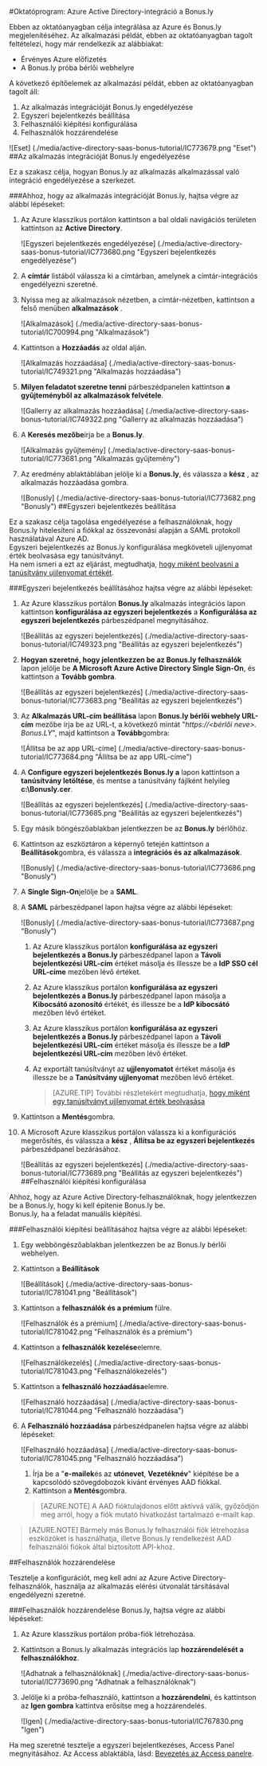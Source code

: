 <properties 
    pageTitle="Oktatóprogram: Azure Active Directory-integráció a Bonus.ly |} Microsoft Azure" 
    description="Megtudhatja, hogyan használhatja a Bonus.ly az Azure Active Directory ahhoz, hogy az egyszeri bejelentkezés, automatikus kiépítési és az egyéb!" 
    services="active-directory" 
    authors="jeevansd"  
    documentationCenter="na" 
    manager="femila"/>
<tags 
    ms.service="active-directory" 
    ms.devlang="na" 
    ms.topic="article" 
    ms.tgt_pltfrm="na" 
    ms.workload="identity" 
    ms.date="09/29/2016" 
    ms.author="jeedes" />

#<a name="tutorial-azure-active-directory-integration-with-bonusly"></a>Oktatóprogram: Azure Active Directory-integráció a Bonus.ly

Ebben az oktatóanyagban célja integrálása az Azure és Bonus.ly megjelenítéséhez. Az alkalmazási példát, ebben az oktatóanyagban tagolt feltételezi, hogy már rendelkezik az alábbiakat:

-   Érvényes Azure előfizetés
-   A Bonus.ly próba bérlői webhelyre

A következő építőelemek az alkalmazási példát, ebben az oktatóanyagban tagolt áll:

1.  Az alkalmazás integrációját Bonus.ly engedélyezése
2.  Egyszeri bejelentkezés beállítása
3.  Felhasználói kiépítési konfigurálása
4.  Felhasználók hozzárendelése

![Eset] (./media/active-directory-saas-bonus-tutorial/IC773679.png "Eset")
##<a name="enabling-the-application-integration-for-bonusly"></a>Az alkalmazás integrációját Bonus.ly engedélyezése

Ez a szakasz célja, hogyan Bonus.ly az alkalmazás alkalmazással való integráció engedélyezése a szerkezet.

###<a name="to-enable-the-application-integration-for-bonusly-perform-the-following-steps"></a>Ahhoz, hogy az alkalmazás integrációját Bonus.ly, hajtsa végre az alábbi lépéseket:

1.  Az Azure klasszikus portálon kattintson a bal oldali navigációs területen kattintson az **Active Directory**.

    ![Egyszeri bejelentkezés engedélyezése] (./media/active-directory-saas-bonus-tutorial/IC773680.png "Egyszeri bejelentkezés engedélyezése")

2.  A **címtár** listából válassza ki a címtárban, amelynek a címtár-integrációs engedélyezni szeretné.

3.  Nyissa meg az alkalmazások nézetben, a címtár-nézetben, kattintson a felső menüben **alkalmazások** .

    ![Alkalmazások] (./media/active-directory-saas-bonus-tutorial/IC700994.png "Alkalmazások")

4.  Kattintson a **Hozzáadás** az oldal alján.

    ![Alkalmazás hozzáadása] (./media/active-directory-saas-bonus-tutorial/IC749321.png "Alkalmazás hozzáadása")

5.  **Milyen feladatot szeretne tenni** párbeszédpanelen kattintson **a gyűjteményből az alkalmazások felvétele**.

    ![Gallerry az alkalmazás hozzáadása] (./media/active-directory-saas-bonus-tutorial/IC749322.png "Gallerry az alkalmazás hozzáadása")

6.  A **Keresés mezőbe**írja be a **Bonus.ly**.

    ![Alkalmazás gyűjtemény] (./media/active-directory-saas-bonus-tutorial/IC773681.png "Alkalmazás gyűjtemény")

7.  Az eredmény ablaktáblában jelölje ki a **Bonus.ly**, és válassza a **kész** , az alkalmazás hozzáadása gombra.

    ![Bonusly] (./media/active-directory-saas-bonus-tutorial/IC773682.png "Bonusly")
##<a name="configuring-single-sign-on"></a>Egyszeri bejelentkezés beállítása

Ez a szakasz célja tagolása engedélyezése a felhasználóknak, hogy Bonus.ly hitelesíteni a fiókkal az összevonási alapján a SAML protokoll használatával Azure AD.  
Egyszeri bejelentkezés az Bonus.ly konfigurálása megköveteli ujjlenyomat érték beolvasása egy tanúsítványt.  
Ha nem ismeri a ezt az eljárást, megtudhatja, [hogy miként beolvasni a tanúsítvány ujjlenyomat értékét](http://youtu.be/YKQF266SAxI).

###<a name="to-configure-single-sign-on-perform-the-following-steps"></a>Egyszeri bejelentkezés beállításához hajtsa végre az alábbi lépéseket:

1.  Az Azure klasszikus portálon **Bonus.ly** alkalmazás integrációs lapon kattintson **konfigurálása az egyszeri bejelentkezés** a **Konfigurálása az egyszeri bejelentkezés** párbeszédpanel megnyitásához.

    ![Beállítás az egyszeri bejelentkezés] (./media/active-directory-saas-bonus-tutorial/IC749323.png "Beállítás az egyszeri bejelentkezés")

2.  **Hogyan szeretné, hogy jelentkezzen be az Bonus.ly felhasználók** lapon jelölje be **A Microsoft Azure Active Directory Single Sign-On**, és kattintson a **Tovább gombra**.

    ![Beállítás az egyszeri bejelentkezés] (./media/active-directory-saas-bonus-tutorial/IC773683.png "Beállítás az egyszeri bejelentkezés")

3.  Az **Alkalmazás URL-cím beállítása** lapon **Bonus.ly bérlői webhely URL-cím** mezőbe írja be az URL-t, a következő mintát "*https://\<bérlői neve\>. Bonus.LY*", majd kattintson a **Tovább**gombra: 

    ![Állítsa be az app URL-címe] (./media/active-directory-saas-bonus-tutorial/IC773684.png "Állítsa be az app URL-címe")

4.  A **Configure egyszeri bejelentkezés Bonus.ly a** lapon kattintson a **tanúsítvány letöltése**, és mentse a tanúsítvány fájlként helyileg **c:\\Bonusly.cer**.

    ![Beállítás az egyszeri bejelentkezés] (./media/active-directory-saas-bonus-tutorial/IC773685.png "Beállítás az egyszeri bejelentkezés")

5.  Egy másik böngészőablakban jelentkezzen be az **Bonus.ly** bérlőhöz.

6.  Kattintson az eszköztáron a képernyő tetején kattintson a **Beállítások**gombra, és válassza a **integrációs és az alkalmazások**.

    ![Bonusly] (./media/active-directory-saas-bonus-tutorial/IC773686.png "Bonusly")

7.  A **Single Sign-On**jelölje be a **SAML**.

8.  A **SAML** párbeszédpanel lapon hajtsa végre az alábbi lépéseket:

    ![Bonusly] (./media/active-directory-saas-bonus-tutorial/IC773687.png "Bonusly")

    1.  Az Azure klasszikus portálon **konfigurálása az egyszeri bejelentkezés a Bonus.ly** párbeszédpanel lapon a **Távoli bejelentkezési URL-cím** értéket másolja és illessze be a **IdP SSO cél URL-címe** mezőben lévő értéket.
    2.  Az Azure klasszikus portálon **konfigurálása az egyszeri bejelentkezés a Bonus.ly** párbeszédpanel lapon másolja a **Kibocsátó azonosító** értékét, és illessze be a **IdP kibocsátó** mezőben lévő értéket.
    3.  Az Azure klasszikus portálon **konfigurálása az egyszeri bejelentkezés a Bonus.ly** párbeszédpanel lapon a **Távoli bejelentkezési URL-cím** értéket másolja és illessze be a **IdP bejelentkezési URL-cím** mezőben lévő értéket.
    4.  Az exportált tanúsítványt az **ujjlenyomatot** értéket másolja és illessze be a **Tanúsítvány ujjlenyomat** mezőben lévő értéket.

        >[AZURE.TIP] További részletekért megtudhatja, [hogy miként egy tanúsítványt ujjlenyomat érték beolvasása](http://youtu.be/YKQF266SAxI)

9.  Kattintson a **Mentés**gombra.

10. A Microsoft Azure klasszikus portálon válassza ki a konfigurációs megerősítés, és válassza a **kész** , **Állítsa be az egyszeri bejelentkezés** párbeszédpanel bezárásához.

    ![Beállítás az egyszeri bejelentkezés] (./media/active-directory-saas-bonus-tutorial/IC773689.png "Beállítás az egyszeri bejelentkezés")
##<a name="configuring-user-provisioning"></a>Felhasználói kiépítési konfigurálása

Ahhoz, hogy az Azure Active Directory-felhasználóknak, hogy jelentkezzen be a Bonus.ly, hogy ki kell építenie Bonus.ly be.  
Bonus.ly, ha a feladat manuális kiépítési.

###<a name="to-configure-user-provisioning-perform-the-following-steps"></a>Felhasználói kiépítési beállításához hajtsa végre az alábbi lépéseket:

1.  Egy webböngészőablakban jelentkezzen be az Bonus.ly bérlői webhelyen.

2.  Kattintson a **Beállítások**

    ![Beállítások] (./media/active-directory-saas-bonus-tutorial/IC781041.png "Beállítások")

3.  Kattintson a **felhasználók és a prémium** fülre.

    ![Felhasználók és a prémium] (./media/active-directory-saas-bonus-tutorial/IC781042.png "Felhasználók és a prémium")

4.  Kattintson a **felhasználók kezelése**elemre.

    ![Felhasználókezelés] (./media/active-directory-saas-bonus-tutorial/IC781043.png "Felhasználókezelés")

5.  Kattintson a **felhasználó hozzáadása**elemre.

    ![Felhasználó hozzáadása] (./media/active-directory-saas-bonus-tutorial/IC781044.png "Felhasználó hozzáadása")

6.  A **Felhasználó hozzáadása** párbeszédpanelen hajtsa végre az alábbi lépéseket:

    ![Felhasználó hozzáadása] (./media/active-directory-saas-bonus-tutorial/IC781045.png "Felhasználó hozzáadása")

    1.  Írja be a "**e-mailek**és az **utónevet**, **Vezetéknév**" kiépítése be a kapcsolódó szövegdobozok kívánt érvényes AAD fiókkal.
    2.  Kattintson a **Mentés**gombra.

    >[AZURE.NOTE] A AAD fióktulajdonos előtt aktívvá válik, győződjön meg arról, hogy a fiók mutató hivatkozást tartalmazó e-mailt kap.

>[AZURE.NOTE] Bármely más Bonus.ly felhasználói fiók létrehozása eszközöket is használhatja, illetve Bonus.ly rendelkezést AAD felhasználói fiókok által biztosított API-khoz.

##<a name="assigning-users"></a>Felhasználók hozzárendelése

Tesztelje a konfigurációt, meg kell adni az Azure Active Directory-felhasználók, használja az alkalmazás elérési útvonalát társításával engedélyezni szeretné.

###<a name="to-assign-users-to-bonusly-perform-the-following-steps"></a>Felhasználók hozzárendelése Bonus.ly, hajtsa végre az alábbi lépéseket:

1.  Az Azure klasszikus portálon próba-fiók létrehozása.

2.  Kattintson a Bonus.ly alkalmazás integrációs lap **hozzárendelését a felhasználókhoz**.

    ![Adhatnak a felhasználóknak] (./media/active-directory-saas-bonus-tutorial/IC773690.png "Adhatnak a felhasználóknak")

3.  Jelölje ki a próba-felhasználó, kattintson a **hozzárendelni**, és kattintson az **Igen gombra** kattintva erősítse meg a hozzárendelés.

    ![Igen] (./media/active-directory-saas-bonus-tutorial/IC767830.png "Igen")

Ha meg szeretné tesztelje a egyszeri bejelentkezéses, Access Panel megnyitásához. Az Access ablaktábla, lásd: [Bevezetés az Access panelre](active-directory-saas-access-panel-introduction.md).
